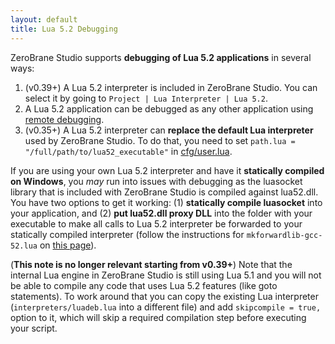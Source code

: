 ```yaml
---
layout: default
title: Lua 5.2 Debugging
---
```


ZeroBrane Studio supports **debugging of Lua 5.2 applications** in several ways:

1. (v0.39+) A Lua 5.2 interpreter is included in ZeroBrane Studio. You can select it by going to `Project | Lua Interpreter | Lua 5.2`.
2. A Lua 5.2 application can be debugged as any other application using [remote debugging](doc-remote-debugging).
3. (v0.35+) A Lua 5.2 interpreter can **replace the default Lua interpreter** used by ZeroBrane Studio.
To do that, you need to set `path.lua = "/full/path/to/lua52_executable"` in [cfg/user.lua](doc-configuration).

If you are using your own Lua 5.2 interpreter and have it **statically compiled on Windows**, you *may* run into issues with debugging as the luasocket library that is included with ZeroBrane Studio is compiled against lua52.dll.
You have two options to get it working:
(1) **statically compile luasocket** into your application, and
(2) **put lua52.dll proxy DLL** into the folder with your executable to make all calls to Lua 5.2 interpreter be forwarded to your statically compiled interpreter (follow the instructions for `mkforwardlib-gcc-52.lua` on [this page](http://lua-users.org/wiki/LuaProxyDllThree)).

(**This note is no longer relevant starting from v0.39+**) Note that the internal Lua engine in ZeroBrane Studio is still using Lua 5.1 and you will not be able to compile any code that uses Lua 5.2 features (like goto statements).
To work around that you can copy the existing Lua interpreter (`interpreters/luadeb.lua` into a different file) and add `skipcompile = true,` option to it, which will skip a required compilation step before executing your script.

